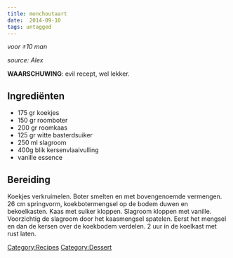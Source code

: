```yaml
---
title: monchoutaart
date:  2014-09-10
tags: untagged
---
```

*voor ±10 man*

*source: Alex*

**WAARSCHUWING**: evil recept, wel lekker.

Ingrediënten
------------

-   175 gr koekjes
-   150 gr roomboter
-   200 gr roomkaas
-   125 gr witte basterdsuiker
-   250 ml slagroom
-   400g blik kersenvlaaivulling
-   vanille essence

Bereiding
---------

Koekjes verkruimelen. Boter smelten en met bovengenoemde vermengen. 26
cm springvorm, koekbotermengsel op de bodem duwen en bekoelkasten. Kaas
met suiker kloppen. Slagroom kloppen met vanille. Voorzichtig de
slagroom door het kaasmengsel spatelen. Eerst het mengsel en dan de
kersen over de koekbodem verdelen. 2 uur in de koelkast met rust laten.

<Category:Recipes> <Category:Dessert>

